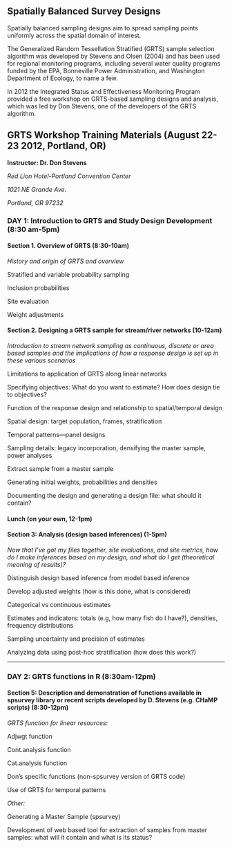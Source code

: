 ## Spatially Balanced Survey Designs



Spatially balanced sampling designs aim to spread sampling points uniformly across the spatial domain of interest.  

The Generalized Random Tessellation Stratified (GRTS) sample selection algorithm was developed by Stevens and Olsen (2004) and has been used for regional monitoring programs, including several water quality programs funded by the EPA, Bonneville Power Administration, and Washington Department of Ecology, to name a few.

In 2012 the Integrated Status and Effectiveness Monitoring Program provided a free workshop on GRTS-based sampling designs and analysis, which was led by Don Stevens, one of the developers of the GRTS algorithm. 



## GRTS Workshop Training Materials (August 22-23  2012, Portland, OR)

 **Instructor: Dr. Don Stevens**

 

*Red Lion Hotel-Portland Convention Center*

*1021 NE Grande Ave.*

*Portland, OR 97232*



### DAY 1:  Introduction to GRTS and Study Design Development  (8:30 am-5pm)



#### Section 1.  Overview of GRTS (8:30-10am)

*History and origin of GRTS and overview*

 

Stratified and variable probability sampling

Inclusion probabilities

Site evaluation

Weight adjustments

 

#### Section 2.  Designing a GRTS sample for stream/river networks (10-12am)

*Introduction to stream network sampling as continuous, discrete or area based samples and the implications of how a response design is set up in these various scenarios* 

Limitations to application of GRTS along linear networks 

Specifying objectives: What do you want to estimate?  How does design tie to objectives?

Function of the response design and relationship to spatial/temporal design

Spatial design: target population, frames, stratification

Temporal patterns—panel designs

Sampling details: legacy incorporation, densifying the master sample, power analyses

Extract sample from a master sample

Generating initial weights, probabilities and densities

Documenting the design and generating a design file: what should it contain?

 

#### Lunch (on your own, 12-1pm)



#### Section 3:  Analysis (design based inferences)  (1-5pm)

 *Now that I’ve got my files together, site evaluations, and site metrics, how do I make inferences based on my design, and what do I get (theoretical meaning of results)?*

 

Distinguish design based inference from model based inference

Develop adjusted weights (how is this done, what is considered)

Categorical vs continuous estimates

Estimates and indicators: totals (e.g, how many fish do I have?), densities, frequency distributions

Sampling uncertainty and precision of estimates

Analyzing data using post-hoc stratification (how does this work?)

 -------------------------------------------------------------------------------------------------------

### DAY 2:  GRTS functions in R (8:30am-12pm)

 

#### Section 5:  Description and demonstration of functions available in spsurvey library or recent scripts developed by D. Stevens (e.g. CHaMP scripts)  (8:30-12pm)

*GRTS function for linear resources:*

Adjwgt function

Cont.analysis function

Cat.analysis function

Don’s specific functions (non-spsurvey version of GRTS code)

Use of GRTS for temporal patterns 

 

*Other:*

Generating a Master Sample (spsurvey)

 

Development of web based tool for extraction of samples from master samples: what will it contain and what is its status?

 
